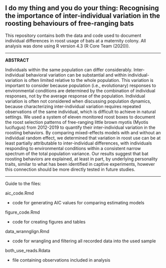 ## I do my thing and you do your thing: Recognising the importance of inter-individual variation in the roosting behaviours of free-ranging bats

This repository contains both the data and code used to document individual differences in roost usage of bats at a maternity colony. All analysis was done using R version 4.3 (R Core Team (2020)).

---
**ABSTRACT**

Individuals within the same population can differ considerably. Inter-individual behavioral variation can be substantial and within individual-variation is often limited relative to the whole population. This variation is important to consider because population (i.e., evolutionary) responses to environmental conditions are determined by the combination of individual responses, not by the average response of the population. Individual variation is often not considered when discussing population dynamics, because characterizing inter-individual variation requires repeated observations of the same individual, which is difficult to achieve in natural settings. We used a system of eleven monitored roost boxes to document the roost selection patterns of free-ranging little brown myotis (Myotis lucifugus) from 2012-2019 to quantify their inter-individual variation in the roosting behaviors. By comparing mixed-effects models with and without an individual random effect, we determined that variation in roost use can be at least partially attributable to inter-individual differences, with individuals responding to environmental conditions within a consistent narrow spectrum of the total population variance. Our results suggest that bat roosting behaviors are explained, at least in part, by underlying personality traits, similar to what has been identified in captive experiments, however this connection should be more directly tested in future studies.

---

Guide to the files:

aic_code.Rmd
- code for generating AIC values for comparing estimating models
  
figure_code.Rmd
- code for creating figures and tables

data_wrannglign.Rmd
- code for wrangling and filtering all recorded data into the used sample

both_use_reads.Rdata
- file containing observations included in analysis 
